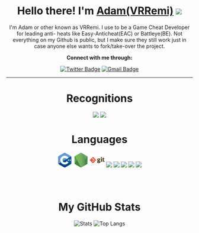 <h1 align="center">Hello there! I'm <a href="https://vrremi.xyz" target="_blank">Adam(VRRemi)</a> <img
src="https://media.giphy.com/media/mA28dHGEU8Us36wEYJ/giphy.gif" height="32" /></h1> 
<div align="center">
  <div align="center">
  <p>I'm Adam or other known as VRRemi. I use to be a Game Cheat Developer for leading anti-
    heats like Easy-Anticheat(EAC) or Battleye(BE). Not everything on my Github is public, but I make sure they still work just in case anyone else wants to fork/take-over the project.</p>

  <p><b>Connect with me through:</b></p>
  
[![Twitter Badge](https://img.shields.io/badge/-@VRRemii-blue?style=flat-square&logo=twitter&logoColor=white&link=https://twitter.com/VRRemii)](https://twitter.com/VRRemi)
[![Gmail Badge](https://img.shields.io/badge/-business@vrremi.xyz-c14438?style=flat-square&logo=Gmail&logoColor=white&link=mailto:business@vrremi.xyz)](mailto:business@vrremi.xyz)

<hr>
    
<h1>Recognitions</h1>

<img height="100" src="https://unknowncheats.me/w/images/2/20/EAC.jpg">
<img height="100" src="https://unknowncheats.me/w/images/6/62/Battleye2.png">
    
<h1>Languages</h1>

<img height="40" src="https://raw.githubusercontent.com/github/explore/80688e429a7d4ef2fca1e82350fe8e3517d3494d/topics/cpp/cpp.png">                            
<img height="40" src="https://raw.githubusercontent.com/github/explore/80688e429a7d4ef2fca1e82350fe8e3517d3494d/topics/nodejs/nodejs.png">                       
<img height="40" src="https://raw.githubusercontent.com/github/explore/80688e429a7d4ef2fca1e82350fe8e3517d3494d/topics/git/git.png">                             
<img height="40" src="https://seeklogo.com/images/C/css3-logo-8724075274-seeklogo.com.png">                                                                         
<img height="40" src="https://external-content.duckduckgo.com/iu/?u=http%3A%2F%2F3.bp.blogspot.com%2F-PTty3CfTGnA%2FTpZOEjTQ_WI%2FAAAAAAAAAeo%2FKeKt_D5X2xo%2Fs1600%2Fjs.jpg&f=1&nofb=1">                                                                             
<img height ="40" src="https://external-content.duckduckgo.com/iu/?u=https%3A%2F%2Fupload.wikimedia.org%2Fwikipedia%2Fcommons%2Fthumb%2F4%2F4c%2FTypescript_logo_2020.svg%2F1200px-Typescript_logo_2020.svg.png&f=1&nofb=1">       
<img height ="40" src="https://external-content.duckduckgo.com/iu/?u=https%3A%2F%2Fclipground.com%2Fimages%2Fpython-logo-png-4.jpg&f=1&nofb=1">                 
<img height ="40" src="https://external-content.duckduckgo.com/iu/?u=https%3A%2F%2Fwww.techbaz.org%2FCourse%2Fimg%2Fcsharp-logo.png&f=1&nofb=1">

<br><br>

<h1>My GitHub Stats</h1>
  
![Stats](https://github-readme-stats.vercel.app/api?username=VRRemi&show_icons=true&hide_border=true&theme=radical)
![Top Langs](https://github-readme-stats.vercel.app/api/top-langs/?username=VRRemi&theme=radical&layout=compact)
<br>
